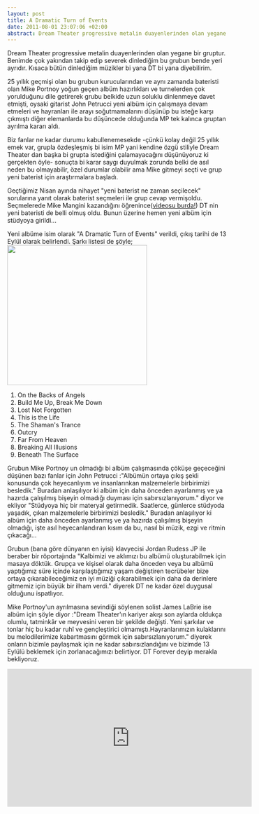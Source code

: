 ```yaml
---
layout: post
title: A Dramatic Turn of Events
date: 2011-08-01 23:07:06 +02:00
abstract: Dream Theater progressive metalin duayenlerinden olan yegane bir gruptur. Benimde çok yakından takip edip severek dinlediğim bu grubun bende yeri ayrıdır...
---
```


Dream Theater progressive metalin duayenlerinden olan yegane bir gruptur. Benimde çok yakından takip edip severek dinlediğim bu grubun bende yeri ayrıdır. Kısaca bütün dinlediğim müzikler bi yana DT bi yana diyebilirim.

25 yıllık geçmişi olan bu grubun kurucularından ve aynı zamanda bateristi olan Mike Portnoy yoğun geçen albüm hazırlıkları ve turnelerden çok yorulduğunu dile getirerek grubu belkide uzun soluklu dinlenmeye davet etmişti, oysaki gitarist John Petrucci yeni albüm için çalışmaya devam etmeleri ve hayranları ile arayı soğutmamalarını düşünüp bu isteğe karşı çıkmıştı diğer elemanlarda bu düşüncede olduğunda MP tek kalınca gruptan ayrılma kararı aldı.

Biz fanlar ne kadar durumu kabullenemesekde -çünkü kolay değil 25 yıllık emek var, grupla özdeşleşmiş bi isim MP yani kendine özgü stiliyle Dream Theater dan başka bi grupta istediğini çalamayacağını düşünüyoruz ki gerçekten öyle- sonuçta bi karar saygı duyulmak zorunda belki de asıl neden bu olmayabilir, özel durumlar olabilir ama Mike gitmeyi seçti ve grup yeni baterist için araştırmalara başladı.

Geçtiğimiz Nisan ayında nihayet "yeni baterist ne zaman seçilecek" sorularına yanıt olarak baterist seçmeleri ile grup cevap vermişoldu. Seçmelerede Mike Mangini kazandığını öğrenince([videosu burda!](http://www.youtube.com/watch?v=2QHMQjH17aw)) DT nin yeni bateristi de belli olmuş oldu. Bunun üzerine hemen yeni albüm için stüdyoya girildi...

Yeni albüme isim olarak "A Dramatic Turn of Events" verildi, çıkış tarihi de 13 Eylül olarak belirlendi. Şarkı listesi de şöyle;<img  alt="" src="{{ site.baseurl }}/assets/dramatic-turn-of-events.jpg" width="320" height="320" />

<ol>
<li>On the Backs of Angels</li>
<li>Build Me Up, Break Me Down</li>
<li>Lost Not Forgotten</li>
<li>This is the Life</li>
<li>The Shaman's Trance</li>
<li>Outcry</li>
<li>Far From Heaven</li>
<li>Breaking All Illusions</li>
<li>Beneath The Surface</li>
</ol>

Grubun Mike Portnoy un olmadığı bi albüm çalışmasında çöküşe geçeceğini düşünen bazı fanlar için John Petrucci :"Albümün ortaya çıkış şekli konusunda çok heyecanlıyım ve insanlarınkan malzemelerle birbirimizi besledik." Buradan anlaşılıyor ki albüm için daha önceden ayarlanmış ve ya hazırda çalışılmış bişeyin olmadığı duyması için sabırsızlanıyorum." diyor ve ekliyor "Stüdyoya hiç bir materyal getirmedik. Saatlerce, günlerce stüdyoda yaşadık, çıkan malzemelerle birbirimizi besledik." Buradan anlaşılıyor ki albüm için daha önceden ayarlanmış ve ya hazırda çalışılmış bişeyin olmadığı, işte asıl heyecanlandıran kısım da bu, nasıl bi müzik, ezgi ve ritmin çıkacağı...

Grubun (bana göre dünyanın en iyisi) klavyecisi Jordan Rudess JP ile beraber bir röportajında "Kalbimizi ve aklımızı bu albümü oluşturabilmek için masaya döktük. Grupça ve kişisel olarak daha önceden veya bu albümü yaptığımız süre içinde karşılaştığımız yaşam değiştiren tecrübeler bize ortaya çıkarabileceğimiz en iyi müziği çıkarabilmek için daha da derinlere gitmemiz için büyük bir ilham verdi." diyerek DT ne kadar özel duygusal olduğunu ispatlıyor.

Mike Portnoy'un ayrılmasına sevindiği söylenen solist James LaBrie ise albüm için şöyle diyor :"Dream Theater'ın kariyer akışı son aylarda oldukça olumlu, tatminkâr ve meyvesini veren bir şekilde değişti. Yeni şarkılar ve tonlar hiç bu kadar ruhî ve gençleştirici olmamıştı.Hayranlarımızın kulaklarını bu melodilerimize kabartmasını görmek için sabırsızlanıyorum." diyerek onların bizimle paylaşmak için ne kadar sabırsızlandığını ve bizimde 13 Eylülü beklemek için zorlanacağımızı belirtiyor. DT Forever deyip merakla bekliyoruz.

<iframe width="560" height="315" src="https://www.youtube.com/embed/28MmnThlYOo" frameborder="0" allowfullscreen></iframe>
